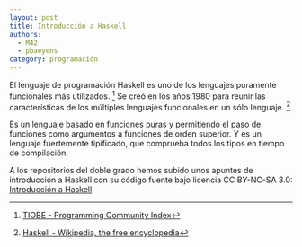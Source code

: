 ```yaml
---
layout: post
title: Introducción a Haskell
authors:
  - M42
  - pbaeyens
category: programación
---
```


El lenguaje de programación Haskell es uno de los lenguajes puramente 
funcionales más utilizados. [^rankingtiobe] Se creó en los años 1980 para reunir las 
características de los múltiples lenguajes funcionales en un sólo lenguaje. [^haskellwikipedia]

Es un lenguaje basado en funciones puras y permitiendo el paso de
funciones como argumentos a funciones de orden superior. Y es un lenguaje 
fuertemente tipificado, que comprueba todos los tipos en tiempo de compilación. 

A los repositorios del doble grado hemos subido unos apuntes de introducción 
a Haskell con su código fuente bajo licencia CC BY-NC-SA 3.0:
[Introducción a Haskell](https://github.com/dgiim/introHaskell)


[^haskellwikipedia]: [Haskell - Wikipedia, the free encyclopedia](http://en.wikipedia.org/wiki/Haskell_%28programming_language%29)
[^rankingtiobe]: [TIOBE - Programming Community Index](http://www.tiobe.com/index.php/content/paperinfo/tpci/index.html)
